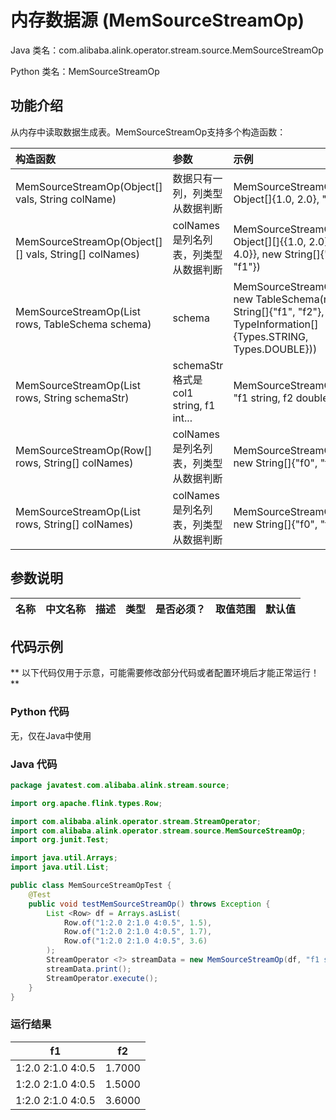 # 内存数据源 (MemSourceStreamOp)
Java 类名：com.alibaba.alink.operator.stream.source.MemSourceStreamOp

Python 类名：MemSourceStreamOp


## 功能介绍
从内存中读取数据生成表。MemSourceStreamOp支持多个构造函数：

|构造函数|参数| 示例 |
|:------|:----|:----|
|MemSourceStreamOp(Object[] vals, String colName)|数据只有一列，列类型从数据判断| MemSourceStreamOp(new Object[]{1.0, 2.0}, "f0")
|MemSourceStreamOp(Object[][] vals, String[] colNames)|colNames是列名列表，列类型从数据判断|MemSourceStreamOp(new Object[][]{{1.0, 2.0}, {3.0, 4.0}}, new String[]{"f0", "f1"})
|MemSourceStreamOp(List <Row> rows, TableSchema schema)|schema|MemSourceStreamOp(df, new TableSchema(new String[]{"f1", "f2"}, new TypeInformation[]{Types.STRING, Types.DOUBLE}))
|MemSourceStreamOp(List <Row> rows, String schemaStr)|schemaStr格式是col1 string, f1 int...|MemSourceStreamOp(df, "f1 string, f2  double")
|MemSourceStreamOp(Row[] rows, String[] colNames)|colNames是列名列表，列类型从数据判断|MemSourceStreamOp(rows, new String[]{"f0", "f1"})
|MemSourceStreamOp(List <Row> rows, String[] colNames)|colNames是列名列表，列类型从数据判断|MemSourceStreamOp(rows, new String[]{"f0", "f1"})


## 参数说明

| 名称 | 中文名称 | 描述 | 类型 | 是否必须？ | 取值范围 | 默认值 |
| --- | --- | --- | --- | --- | --- | --- |



## 代码示例

** 以下代码仅用于示意，可能需要修改部分代码或者配置环境后才能正常运行！**

### Python 代码
无，仅在Java中使用


### Java 代码

```java
package javatest.com.alibaba.alink.stream.source;

import org.apache.flink.types.Row;

import com.alibaba.alink.operator.stream.StreamOperator;
import com.alibaba.alink.operator.stream.source.MemSourceStreamOp;
import org.junit.Test;

import java.util.Arrays;
import java.util.List;

public class MemSourceStreamOpTest {
	@Test
	public void testMemSourceStreamOp() throws Exception {
		List <Row> df = Arrays.asList(
			Row.of("1:2.0 2:1.0 4:0.5", 1.5),
			Row.of("1:2.0 2:1.0 4:0.5", 1.7),
			Row.of("1:2.0 2:1.0 4:0.5", 3.6)
		);
		StreamOperator <?> streamData = new MemSourceStreamOp(df, "f1 string, f2  double");
		streamData.print();
		StreamOperator.execute();
	}
}

```

### 运行结果
f1|f2
---|---
1:2.0 2:1.0 4:0.5|1.7000
1:2.0 2:1.0 4:0.5|1.5000
1:2.0 2:1.0 4:0.5|3.6000
